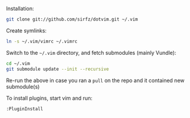 Installation:
```sh
git clone git://github.com/sirfz/dotvim.git ~/.vim
```
Create symlinks:
```sh
ln -s ~/.vim/vimrc ~/.vimrc
```
Switch to the `~/.vim` directory, and fetch submodules (mainly Vundle):
```sh
cd ~/.vim
git submodule update --init --recursive
```
Re-run the above in case you ran a `pull` on the repo and it contained new submodule(s)

To install plugins, start vim and run:
```
:PluginInstall
```
